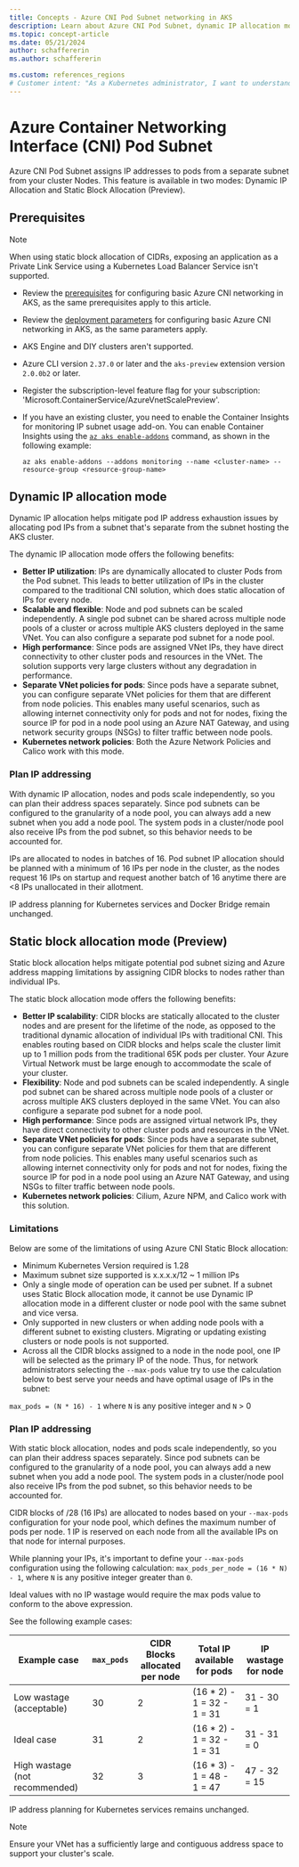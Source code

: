 ```yaml
---
title: Concepts - Azure CNI Pod Subnet networking in AKS
description: Learn about Azure CNI Pod Subnet, dynamic IP allocation mode, and static block allocation mode in Azure Kubernetes Service (AKS).
ms.topic: concept-article
ms.date: 05/21/2024
author: schaffererin
ms.author: schaffererin

ms.custom: references_regions
# Customer intent: "As a Kubernetes administrator, I want to understand Azure CNI Pod Subnet networking options, so that I can effectively manage IP address allocation and optimize network performance in my AKS clusters."
---
```


# Azure Container Networking Interface (CNI) Pod Subnet

Azure CNI Pod Subnet assigns IP addresses to pods from a separate subnet from your cluster Nodes. This feature is available in two modes: Dynamic IP Allocation and Static Block Allocation (Preview).

## Prerequisites

> [!NOTE]
> When using static block allocation of CIDRs, exposing an application as a Private Link Service using a Kubernetes Load Balancer Service isn't supported.

- Review the [prerequisites][azure-cni-prereq] for configuring basic Azure CNI networking in AKS, as the same prerequisites apply to this article.
- Review the [deployment parameters][azure-cni-deployment-parameters] for configuring basic Azure CNI networking in AKS, as the same parameters apply.
- AKS Engine and DIY clusters aren't supported.
- Azure CLI version `2.37.0` or later and the `aks-preview` extension version `2.0.0b2` or later.
- Register the subscription-level feature flag for your subscription: 'Microsoft.ContainerService/AzureVnetScalePreview'.
- If you have an existing cluster, you need to enable the Container Insights for monitoring IP subnet usage add-on. You can enable Container Insights using the [`az aks enable-addons`][az-aks-enable-addons] command, as shown in the following example:

    ```azurecli-interactive
    az aks enable-addons --addons monitoring --name <cluster-name> --resource-group <resource-group-name>
    ```

## Dynamic IP allocation mode

Dynamic IP allocation helps mitigate pod IP address exhaustion issues by allocating pod IPs from a subnet that's separate from the subnet hosting the AKS cluster.

The dynamic IP allocation mode offers the following benefits:

- **Better IP utilization**: IPs are dynamically allocated to cluster Pods from the Pod subnet. This leads to better utilization of IPs in the cluster compared to the traditional CNI solution, which does static allocation of IPs for every node.
- **Scalable and flexible**: Node and pod subnets can be scaled independently. A single pod subnet can be shared across multiple node pools of a cluster or across multiple AKS clusters deployed in the same VNet. You can also configure a separate pod subnet for a node pool.  
- **High performance**: Since pods are assigned VNet IPs, they have direct connectivity to other cluster pods and resources in the VNet. The solution supports very large clusters without any degradation in performance.
- **Separate VNet policies for pods**: Since pods have a separate subnet, you can configure separate VNet policies for them that are different from node policies. This enables many useful scenarios, such as allowing internet connectivity only for pods and not for nodes, fixing the source IP for pod in a node pool using an Azure NAT Gateway, and using network security groups (NSGs) to filter traffic between node pools.  
- **Kubernetes network policies**: Both the Azure Network Policies and Calico work with this mode.

### Plan IP addressing

With dynamic IP allocation, nodes and pods scale independently, so you can plan their address spaces separately. Since pod subnets can be configured to the granularity of a node pool, you can always add a new subnet when you add a node pool. The system pods in a cluster/node pool also receive IPs from the pod subnet, so this behavior needs to be accounted for.

IPs are allocated to nodes in batches of 16. Pod subnet IP allocation should be planned with a minimum of 16 IPs per node in the cluster, as the nodes request 16 IPs on startup and request another batch of 16 anytime there are <8 IPs unallocated in their allotment.

IP address planning for Kubernetes services and Docker Bridge remain unchanged.

## Static block allocation mode (Preview)

Static block allocation helps mitigate potential pod subnet sizing and Azure address mapping limitations by assigning CIDR blocks to nodes rather than individual IPs.

The static block allocation mode offers the following benefits:

- **Better IP scalability**: CIDR blocks are statically allocated to the cluster nodes and are present for the lifetime of the node, as opposed to the traditional dynamic allocation of individual IPs with traditional CNI. This enables routing based on CIDR blocks and helps scale the cluster limit up to 1 million pods from the traditional 65K pods per cluster. Your Azure Virtual Network must be large enough to accommodate the scale of your cluster. 
- **Flexibility**: Node and pod subnets can be scaled independently. A single pod subnet can be shared across multiple node pools of a cluster or across multiple AKS clusters deployed in the same VNet. You can also configure a separate pod subnet for a node pool.  
- **High performance**: Since pods are assigned virtual network IPs, they have direct connectivity to other cluster pods and resources in the VNet.
- **Separate VNet policies for pods**: Since pods have a separate subnet, you can configure separate VNet policies for them that are different from node policies. This enables many useful scenarios such as allowing internet connectivity only for pods and not for nodes, fixing the source IP for pod in a node pool using an Azure NAT Gateway, and using NSGs to filter traffic between node pools.  
- **Kubernetes network policies**: Cilium, Azure NPM, and Calico work with this solution.

### Limitations

Below are some of the limitations of using Azure CNI Static Block allocation:
- Minimum Kubernetes Version required is 1.28
- Maximum subnet size supported is x.x.x.x/12 ~ 1 million IPs
- Only a single mode of operation can be used per subnet. If a subnet uses Static Block allocation mode, it cannot be use Dynamic IP allocation mode in a different cluster or node pool with the same subnet and vice versa.
- Only supported in new clusters or when adding node pools with a different subnet to existing clusters. Migrating or updating existing clusters or node pools is not supported.
- Across all the CIDR blocks assigned to a node in the node pool, one IP will be selected as the primary IP of the node. Thus, for network administrators selecting the `--max-pods` value try to use the calculation below to best serve your needs and have optimal usage of IPs in the subnet:

`max_pods = (N * 16) - 1` where `N` is any positive integer and `N` > 0

### Plan IP addressing

With static block allocation, nodes and pods scale independently, so you can plan their address spaces separately. Since pod subnets can be configured to the granularity of a node pool, you can always add a new subnet when you add a node pool. The system pods in a cluster/node pool also receive IPs from the pod subnet, so this behavior needs to be accounted for.

CIDR blocks of /28 (16 IPs) are allocated to nodes based on your `--max-pods` configuration for your node pool, which defines the maximum number of pods per node. 1 IP is reserved on each node from all the available IPs on that node for internal purposes. 

While planning your IPs, it's important to define your `--max-pods` configuration using the following calculation: `max_pods_per_node = (16 * N) - 1`, where `N` is any positive integer greater than `0`.

Ideal values with no IP wastage would require the max pods value to conform to the above expression.


See the following example cases: 

| Example case | `max_pods` | CIDR Blocks allocated per node | Total IP available for pods | IP wastage for node |
| --- | --- | --- | --- | --- |
| Low wastage (acceptable) | 30 | 2 | (16 * 2) - 1 = 32 - 1 = 31 | 31 - 30 = 1 |
| Ideal case | 31 | 2 | (16 * 2) - 1 = 32 - 1 = 31 | 31 - 31 = 0 |
| High wastage (not recommended) | 32 | 3 | (16 * 3) - 1 = 48 - 1 = 47 | 47 - 32 = 15 |

IP address planning for Kubernetes services remains unchanged.

> [!NOTE]
> Ensure your VNet has a sufficiently large and contiguous address space to support your cluster's scale.

<!-- LINKS - External -->

<!-- LINKS - Internal -->
[azure-cni-prereq]: ./configure-azure-cni.md#prerequisites
[azure-cni-deployment-parameters]: ./azure-cni-overview.md#deployment-parameters
[az-aks-enable-addons]: /cli/azure/aks#az_aks_enable_addons
